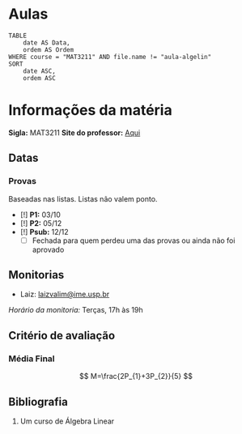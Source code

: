 # Aulas

```dataview
TABLE
	date AS Data,
	ordem AS Ordem
WHERE course = "MAT3211" AND file.name != "aula-algelin"
SORT
	date ASC,
	ordem ASC
```


# Informações da matéria

**Sigla:** MAT3211
**Site do professor:** [Aqui](https://www.ime.usp.br/~guzzo/)

## Datas

### Provas
Baseadas nas listas. Listas não valem ponto.
- [!] **P1:** 03/10
- [!] **P2:** 05/12
- [!] **Psub:** 12/12
	- [ ] Fechada para quem perdeu uma das provas ou ainda não foi aprovado

## Monitorias

- Laiz: laizvalim@ime.usp.br

_Horário da monitoria:_ Terças, 17h às 19h 

## Critério de avaliação
### Média Final
$$
M=\frac{2P_{1}+3P_{2}}{5}
$$
## Bibliografia

1. Um curso de Álgebra Linear
